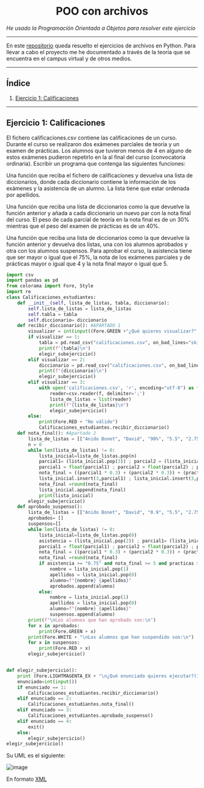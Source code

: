 <h1 align="center">POO con archivos</h1>

*He usado la Programación Orientada a Objetos para resolver este ejercicio*

---

En este [repositorio](https://github.com/Diegodesantos1/Ejercicios_POO_Archivos) queda resuelto el ejercicios de archivos en Python. Para llevar a cabo el proyecto me he documentado a través de la teoría que se encuentra en el campus virtual y de otros medios.

***

## Índice
1. [Ejercicio 1: Calificaciones  ](#id1)

***

## Ejercicio 1: Calificaciones<a name="id1"></a>

El fichero calificaciones.csv contiene las calificaciones de un curso. Durante el curso se realizaron dos exámenes parciales de teoría y un examen de prácticas. Los alumnos que tuvieron menos de 4 en alguno de estos exámenes pudieron repetirlo en la al final del curso (convocatoria ordinaria). Escribir un programa que contenga las siguientes funciones:

Una función que reciba el fichero de calificaciones y devuelva una lista de diccionarios, donde cada diccionario contiene la información de los exámenes y la asistencia de un alumno. La lista tiene que estar ordenada por apellidos.

Una función que reciba una lista de diccionarios como la que devuelve la función anterior y añada a cada diccionario un nuevo par con la nota final del curso. El peso de cada parcial de teoría en la nota final es de un 30% mientras que el peso del examen de prácticas es de un 40%.

Una función que reciba una lista de diccionarios como la que devuelve la función anterior y devuelva dos listas, una con los alumnos aprobados y otra con los alumnos suspensos. Para aprobar el curso, la asistencia tiene que ser mayor o igual que el 75%, la nota de los exámenes parciales y de prácticas mayor o igual que 4 y la nota final mayor o igual que 5.


```python
import csv
import pandas as pd
from colorama import Fore, Style
import re
class Calificaciones_estudiantes:
    def __init__(self, lista_de_listas, tabla, diccionario):
        self.lista_de_listas = lista_de_listas
        self.tabla = tabla
        self.diccionario= diccionario
    def recibir_diccionario(): #APARTADO 1
        visualizar = int(input((Fore.GREEN +"¿Qué quieres visualizar?" + Fore.BLUE + "\n --> 1: Tabla de datos\n --> 2: Diccionario de datos\n --> 3: Lista de datos\n"))) ; print(Style.RESET_ALL, end="")
        if visualizar == 1:
            tabla = pd.read_csv("calificaciones.csv", on_bad_lines="skip", encoding = "UTF8", sep=";")
            print(f"{tabla}\n")
            elegir_subejercicio()
        elif visualizar == 2:
            diccionario = pd.read_csv("calificaciones.csv", on_bad_lines="skip", encoding = "UTF8", sep=";").to_dict()
            print(f"{diccionario}\n")
            elegir_subejercicio()
        elif visualizar == 3:
            with open('calificaciones.csv', 'r', encoding="utf-8") as f:
                reader=csv.reader(f, delimiter=';')
                lista_de_listas = list(reader)
                print(f"{lista_de_listas}\n")
                elegir_subejercicio()
        else:
            print(Fore.RED + "No válido")
            Calificaciones_estudiantes.recibir_diccionario()
    def nota_final(): #Apartado 2
        lista_de_listas = [["Anido Bonet", "David", "90%", "5.5", "2.75", "0", "5", "0", "0"],["Bueno Cerdeira", "Patricia", "95%", "9.5", "9", "0", "0", "6.25", "0"],["Casariego García", "Raúl", "98%", "4.25", "5.75", "0", "0", "4", "5"],["Curbelo Sánchez", "Jorge", "75%", "6.75", "4.25", "0", "0", "0", "6.5"],["Díaz Souto", "Sofía", "82%", "7", "6.5", "0", "0", "9", "0"],["García Perez", "Yaiza", "85%", "10", "8", "0", "0", "7.5", "0"],["Sánchez Jordán", "María", "92%", "8.75", "9", "0", "0", "6.5", "0"],["Lorenzo García", "Jaime", "100%", "9.75", "8.25", "0", "0", "7.5", "0"],["Martínez Lucas", "Cecilia", "86%", "7", "4", "0", "0", "6.25", "0"],["Mora Peñaloza", "Sandra", "70%", "5.25", "2", "0", "4", "6.5", "0"],["Morillo Escudero", "Ana", "100%", "9.5", "10", "0", "0", "8.75", "0"],["Muñoz Gómez", "Carolina", "94%", "7.75", "6.5", "0", "0", "4", "0"],["Ramirez de la Puente", "Raquel", "75%", "0", "1", "1", "2.75", "2.25", "3.25"],["Riego Pizarro", "Carlos", "75%", "4", "2.5", "5", "3.75", "0", "0"],["Rodríguez de Blas", "Ignacio", "80%", "8.25", "5.25", "0", "0", "6.5", "0"],["Moreno Angulo", "Antonio", "88%", "9", "6.75", "0", "0", "5.25", "0"]]
        n = 0
        while len(lista_de_listas) != 0:
            lista_inicial=lista_de_listas.pop(n)
            parcial1= (lista_inicial.pop(3)) ; parcial2 = (lista_inicial.pop(3)) ; practicas = (lista_inicial.pop(5))
            parcial1 = float(parcial1) ; parcial2 = float(parcial2) ; practicas = float(practicas)
            nota_final = ((parcial1 * 0.3) + (parcial2 * 0.3)) + (practicas * 0.4)
            lista_inicial.insert(3,parcial1) ; lista_inicial.insert(3,parcial2) ; lista_inicial.insert(5,practicas)
            nota_final =round(nota_final)
            lista_inicial.append(nota_final)
            print(lista_inicial)
        elegir_subejercicio()
    def aprobado_suspenso():
        lista_de_listas = [["Anido Bonet", "David", "0.9", "5.5", "2.75", "0", "5", "0", "0"],["Bueno Cerdeira", "Patricia", "0.95", "9.5", "9", "0", "0", "6.25", "0"],["Casariego García", "Raúl", "0.98", "4.25", "5.75", "0", "0", "4", "5"],["Curbelo Sánchez", "Jorge", "0.75", "6.75", "4.25", "0", "0", "0", "6.5"],["Díaz Souto", "Sofía", "0.82", "7", "6.5", "0", "0", "9", "0"],["García Perez", "Yaiza", "0.85", "10", "8", "0", "0", "7.5", "0"],["Sánchez Jordán", "María", "0.92", "8.75", "9", "0", "0", "6.5", "0"],["Lorenzo García", "Jaime", "1", "9.75", "8.25", "0", "0", "7.5", "0"],["Martínez Lucas", "Cecilia", "0.86", "7", "4", "0", "0", "6.25", "0"],["Mora Peñaloza", "Sandra", "0.7", "5.25", "2", "0", "4", "6.5", "0"],["Morillo Escudero", "Ana", "1", "9.5", "10", "0", "0", "8.75", "0"],["Muñoz Gómez", "Carolina", "0.94", "7.75", "6.5", "0", "0", "4", "0"],["Ramirez de la Puente", "Raquel", "0.75", "0", "1", "1", "2.75", "2.25", "3.25"],["Riego Pizarro", "Carlos", "0.75", "4", "2.5", "5", "3.75", "0", "0"],["Rodríguez de Blas", "Ignacio", "0.8", "8.25", "5.25", "0", "0", "6.5", "0"],["Moreno Angulo", "Antonio", "0.88", "9", "6.75", "0", "0", "5.25", "0"]]
        aprobados= []
        suspensos=[]
        while len(lista_de_listas) != 0:
            lista_inicial=lista_de_listas.pop(0)
            asistencia = (lista_inicial.pop(2)) ; parcial1= (lista_inicial.pop(2)) ; parcial2 = (lista_inicial.pop(2)) ; practicas = (lista_inicial.pop(4))
            parcial1 = float(parcial1) ; parcial2 = float(parcial2) ; practicas = float(practicas)
            nota_final = ((parcial1 * 0.3) + (parcial2 * 0.3)) + (practicas * 0.4)
            nota_final =round(nota_final)
            if asistencia >= "0.75" and nota_final >= 5 and practicas >= 4:
                nombre = lista_inicial.pop(1)
                apellidos = lista_inicial.pop(0)
                alumno=f"{nombre} {apellidos}"
                aprobados.append(alumno)
            else:
                nombre = lista_inicial.pop(1)
                apellidos = lista_inicial.pop(0)
                alumno=f"{nombre} {apellidos}"
                suspensos.append(alumno)
        print(f"\nLos alumnos que han aprobado son:\n")
        for x in aprobados:
            print(Fore.GREEN + x)
        print(Fore.WHITE + "\nLos alumnos que han suspendido son:\n")
        for x in suspensos:
            print(Fore.RED + x)
        elegir_subejercicio()


def elegir_subejercicio():
    print (Fore.LIGHTMAGENTA_EX + "\n¿Qué enunciado quieres ejecutar?(1-3) o 4 para terminar el programa\n") ; print(Style.RESET_ALL, end="")
    enunciado=int(input())
    if enunciado == 1:
        Calificaciones_estudiantes.recibir_diccionario()
    elif enunciado == 2:
        Calificaciones_estudiantes.nota_final()
    elif enunciado == 3:
        Calificaciones_estudiantes.aprobado_suspenso()
    elif enunciado == 4:
        exit()
    else:
        elegir_subejercicio()
elegir_subejercicio()
```
Su UML es el siguiente:

![image](https://user-images.githubusercontent.com/91721855/159691021-7f2c9976-b75a-4826-b3ac-91da70d05f05.png)

En formato [XML](https://github.com/Diegodesantos1/Ejecicios_POO_Archivos/blob/main/UML/Calificaciones.drawio)

